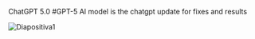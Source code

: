 ChatGPT 5.0
#GPT-5 AI model is the chatgpt update for fixes and results


![Diapositiva1](https://user-images.githubusercontent.com/128546115/230747914-99594136-154c-4fc1-aad7-dccf3ea786cf.PNG)
